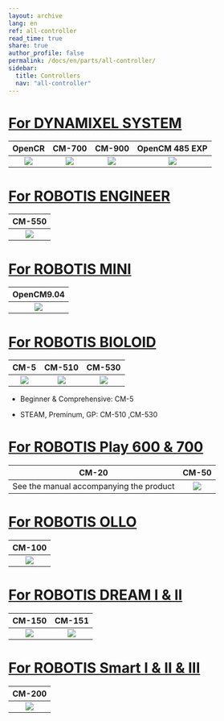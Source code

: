 ```yaml
---
layout: archive
lang: en
ref: all-controller
read_time: true
share: true
author_profile: false
permalink: /docs/en/parts/all-controller/
sidebar:
  title: Controllers
  nav: "all-controller"
---
```


# [For DYNAMIXEL SYSTEM](#for-dynamixel-system)

|                                                 OpenCR                                                  |                                               CM-700                                                |                                               CM-900                                                |                                                   OpenCM 485 EXP                                                   |
| :-----------------------------------------------------------------------------------------------------: | :-------------------------------------------------------------------------------------------------: | :-------------------------------------------------------------------------------------------------: | :----------------------------------------------------------------------------------------------------------------: |
| [![](/assets/images/parts/controller/opencr10/opencr_product.png)](/docs/en/parts/controller/opencr10/) | [![](/assets/images/parts/controller/cm-700/cm-700_product.jpg)](/docs/en/parts/controller/cm-700/) | [![](/assets/images/parts/controller/cm-900/cm-900_product.jpg)](/docs/en/parts/controller/cm-900/) | [![](/assets/images/parts/controller/opencm904/opencm485exp_product.jpg)](/docs/en/parts/controller/opencm485exp/) |

# [For ROBOTIS ENGINEER](#for-robotis-engineer)

|                                               CM-550                                                |
| :-------------------------------------------------------------------------------------------------: |
| [![](/assets/images/parts/controller/cm-550/cm-550_product.png)](/docs/en/parts/controller/cm-550/) |

# [For ROBOTIS MINI](#for-robotis-mini)

|                                                  OpenCM9.04                                                  |
| :----------------------------------------------------------------------------------------------------------: |
| [![](/assets/images/parts/controller/opencm904/opencm904_product.png)](/docs/en/parts/controller/opencm904/) |

# [For ROBOTIS BIOLOID](#for-robotis-bioloid)

|                                             CM-5                                              |                                               CM-510                                                |                                               CM-530                                                |
| :-------------------------------------------------------------------------------------------: | :-------------------------------------------------------------------------------------------------: | :-------------------------------------------------------------------------------------------------: |
| [![](/assets/images/parts/controller/cm-5/cm-5_product.jpg)](/docs/en/parts/controller/cm-5/) | [![](/assets/images/parts/controller/cm-510/cm-510_product.jpg)](/docs/en/parts/controller/cm-510/) | [![](/assets/images/parts/controller/cm-530/cm-530_product.png)](/docs/en/parts/controller/cm-530/) |

- Beginner & Comprehensive: CM-5

- STEAM, Preminum, GP: CM-510 ,CM-530

# [For ROBOTIS Play 600 & 700](#for-robotis-play-600--700)

|                  CM-20                  |                                              CM-50                                               |
| :-------------------------------------: | :----------------------------------------------------------------------------------------------: |
| See the manual accompanying the product | [![](/assets/images/parts/controller/cm-50/cm-50_product.png)](/docs/en/parts/controller/cm-50/) |

# [For ROBOTIS OLLO](#for-robotis-ollo)

|                                               CM-100                                                |
| :-------------------------------------------------------------------------------------------------: |
| [![](/assets/images/parts/controller/cm-100/cm-100_product.jpg)](/docs/en/parts/controller/cm-100/) |

# [For ROBOTIS DREAM I & II](#for-robotis-dream-i--ii)

|                                               CM-150                                                |                                               CM-151                                               |
| :-------------------------------------------------------------------------------------------------: | :-------------------------------------------------------------------------------------------------:|
| [![](/assets/images/parts/controller/cm-150/cm-150_product.jpg)](/docs/en/parts/controller/cm-150/) | [![](/assets/images/parts/controller/cm-150/cm-150_product.jpg)](/docs/en/parts/controller/cm-151/)|

# [For ROBOTIS Smart I & II & III](#for-robotis-smart-i--ii--iii)

|                                           CM-200                                            |
| :-----------------------------------------------------------------------------------------: |
| [![](/assets/images/parts/controller/cm-200/cm_200.jpg)](/docs/en/parts/controller/cm-200/) |

[ln-101]: /docs/en/parts/interface/ln-101/
[cm-5]: /docs/en/parts/controller/cm-5/
[cm-50]: /docs/en/parts/controller/cm-100/
[cm-100]: /docs/en/parts/controller/cm-100/
[cm-150]: /docs/en/parts/controller/cm-150/
[cm-200]: /docs/en/parts/controller/cm-200/
[cm-510]: /docs/en/parts/controller/cm-510/
[cm-530]: /docs/en/parts/controller/cm-530/
[cm-550]: /docs/en/parts/controller/cm-550/
[cm-700]: /docs/en/parts/controller/cm-700/
[cm-900]: /docs/en/parts/controller/cm-900/
[opencm9.04]: /docs/en/parts/controller/opencm904/
[opencm7.0]: /docs/kr/parts/controller/opencm7/
[opencm 485 exp]: /docs/en/parts/controller/opencm485exp/
[opencr]: /docs/en/parts/controller/opencr10/
[r+ task 1.0]: /docs/en/software/rplus1/task/getting_started/
[r+ manager 1.0]: /docs/en/software/rplus1/manager/
[r+ motion 1.0]: /docs/en/software/rplus1/motion/
[r+ task 2.0]: /docs/en/software/rplus2/task/
[r+ manager 2.0]: /docs/en/software/rplus2/manager/
[r+ motion 2.0]: /docs/en/software/rplus2/motion/
[r+ task 3.0]: /docs/en/software/rplustask3/
[r+ iot]: /docs/kr/software/mobile_app/rplusiot/
[r+ blcok]: /docs/en/software/rplus2/rplus2_block/
[r+ m.task]: /docs/en/software/rplus_mobile/mtask/
[r+ m.task 2.0]: /docs/en/software/rplus_mobile/mtask20/
[r+ m.mtion 2.0]: /docs/en/software/rplus_mobile/mmotion/
[r+ m.design]: /docs/en/software/rplus_mobile/mdesign/
[r+ smart]: /docs/kr/software/mobile_app/rplussmart/
[r+ play 700]: /docs/en/edu/play/play-700/#quick-start
[robotis mini]: /docs/en/software/mobile_app/mini_app/
[r+ scratch]: /docs/en/software/rplus2/scratch/
[opencm ide]: /docs/en/software/opencm_ide/getting_started/
[dynamixel sdk]: /docs/en/software/dynamixel/dynamixel_sdk/overview/
[dynamixel workbench]: /docs/en/software/dynamixel/dynamixel_workbench/
[dynamixel wizard]: /docs/en/software/rplus1/dynamixel_wizard/
[dynamixel wizard 2.0]: /docs/en/software/dynamixel/dynamixel_wizard2/
[embeded sdk(cm-510/530/700)]: /docs/en/software/embedded_sdk/
[robotis manipulator library]: /docs/en/software/robotis_manipulator_libs/
